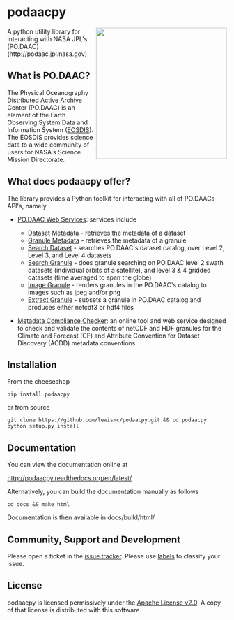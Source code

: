 # podaacpy
<img src="http://podaac.jpl.nasa.gov/sites/default/files/image/custom_thumbs/podaac_logo.png" align="right" width="300" />
A python utility library for interacting with NASA JPL's [PO.DAAC](http://podaac.jpl.nasa.gov)

## What is PO.DAAC?
The Physical Oceanography Distributed Active Archive Center (PO.DAAC) is an element of the 
Earth Observing System Data and Information System ([EOSDIS](https://earthdata.nasa.gov/)). 
The EOSDIS provides science  data to a wide community of users for NASA's Science Mission Directorate.

## What does podaacpy offer?
The library provides a Python toolkit for interacting with all of PO.DAACs API's, namely
 * [PO.DAAC Web Services](https://podaac.jpl.nasa.gov/ws/): services include 
   * [Dataset Metadata](http://podaac.jpl.nasa.gov/ws/search/dataset/index.html) - retrieves the metadata of a dataset
   * [Granule Metadata](http://podaac.jpl.nasa.gov/ws/metadata/granule/index.html) - retrieves the metadata of a granule
   * [Search Dataset](http://podaac.jpl.nasa.gov/ws/search/dataset/index.html) - searches PO.DAAC's dataset catalog, over Level 2, Level 3, and Level 4 datasets
   * [Search Granule](http://podaac.jpl.nasa.gov/ws/search/granule/index.html) - does granule searching on PO.DAAC level 2 swath datasets (individual orbits of a satellite), and level 3 & 4 gridded datasets (time averaged to span the globe)
   * [Image Granule](http://podaac.jpl.nasa.gov/ws/image/granule/index.html) - renders granules in the PO.DAAC's catalog to images such as jpeg and/or png
   * [Extract Granule](http://podaac.jpl.nasa.gov/ws/extract/granule/index.html) - subsets a granule in PO.DAAC catalog and produces either netcdf3 or hdf4 files

* [Metadata Compliance Checker](http://podaac-uat.jpl.nasa.gov/mcc): an online tool and web 
 service designed to check and validate the contents of netCDF and HDF granules for the 
 Climate and Forecast (CF) and Attribute Convention for Dataset Discovery (ACDD) metadata conventions.

## Installation
From the cheeseshop
```
pip install podaacpy
```
or from source
```
git clone https://github.com/lewismc/podaacpy.git && cd podaacpy
python setup.py install
```

## Documentation
You can view the documentation online at 

http://podaacpy.readthedocs.org/en/latest/

Alternatively, you can build the documentation manually as follows
```
cd docs && make html
```
Documentation is then available in docs/build/html/

## Community, Support and Development
Please open a ticket in the [issue tracker](https://github.com/lewismc/podaacpy/issues). 
Please use [labels](https://help.github.com/articles/applying-labels-to-issues-and-pull-requests/) to
classify your issue. 

## License
podaacpy is licensed permissively under the [Apache License v2.0](http://www.apache.org/licenses/LICENSE-2.0).
A copy of that license is distributed with this software.
